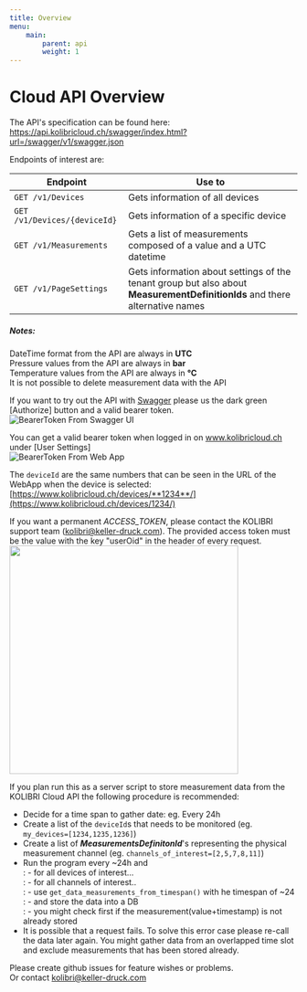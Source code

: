 ```yaml
---
title: Overview
menu:
    main:
        parent: api
        weight: 1
---
```


# Cloud API Overview

The API's specification can be found here: https://api.kolibricloud.ch/swagger/index.html?url=/swagger/v1/swagger.json

Endpoints of interest are:  

 Endpoint| Use to        
--------|-------- 
 ```GET /v1/Devices```      | Gets information of all devices 
 ```GET /v1/Devices/{deviceId}```     | Gets information of a specific device  
 ```GET /v1/Measurements``` | Gets a list of measurements composed of a value and a UTC datetime  
 ```GET /v1/PageSettings``` | Gets information about settings of the tenant group but also about **MeasurementDefinitionIds** and there alternative names  

##### Notes:  
DateTime format from the API are always in **UTC**  
Pressure values from the API are always in **bar**  
Temperature values from the API are always in **°C**  
It is not possible to delete measurement data with the API  

If you want to try out the API with [Swagger](https://api.kolibricloud.ch/swagger/index.html?url=/swagger/v1/swagger.json) please us the dark green [Authorize] button and a valid bearer token.  
![BearerToken From Swagger UI](../img/BearerTokenFromSwaggerUI.png)

You can get a valid bearer token when logged in on www.kolibricloud.ch under [User Settings]  
![BearerToken From Web App](../img/BearerTokenFromWebApp.png)

The ```deviceId``` are the same numbers that can be seen in the URL of the WebApp when the device is selected: [https://www.kolibricloud.ch/devices/**1234**/](https://www.kolibricloud.ch/devices/1234/)

If you want a permanent *ACCESS_TOKEN*, please contact the KOLIBRI support team (<kolibri@keller-druck.com>).
The provided access token must be the value with the key "userOid" in the header of every request.
<img src="https://i.imgur.com/BtOYz6h.png" width="400">

If you plan run this as a server script to store measurement data from the KOLIBRI Cloud API the following procedure is recommended:  
 - Decide for a time span to gather date: eg. Every 24h  
 - Create a list of the ```deviceId```s that needs to be monitored (eg. ```my_devices=[1234,1235,1236]```)  
 - Create a list of ***MeasurementsDefinitonId***'s representing the physical measurement channel (eg. ```channels_of_interest=[2,5,7,8,11]```)  
 - Run the program every ~24h and  
   : - for all devices of interest...  
   : - for all channels of interest..  
   : - use ```get_data_measurements_from_timespan()``` with he timespan of ~24  
   : - and store the data into a DB  
   : - you might check first if the measurement(value+timestamp) is not already stored  
 - It is possible that a request fails. To solve this error case please re-call the data later again. You might gather data from an overlapped time slot and exclude measurements that has been stored already.  
 
Please create github issues for feature wishes or problems.  
Or contact <kolibri@keller-druck.com>


